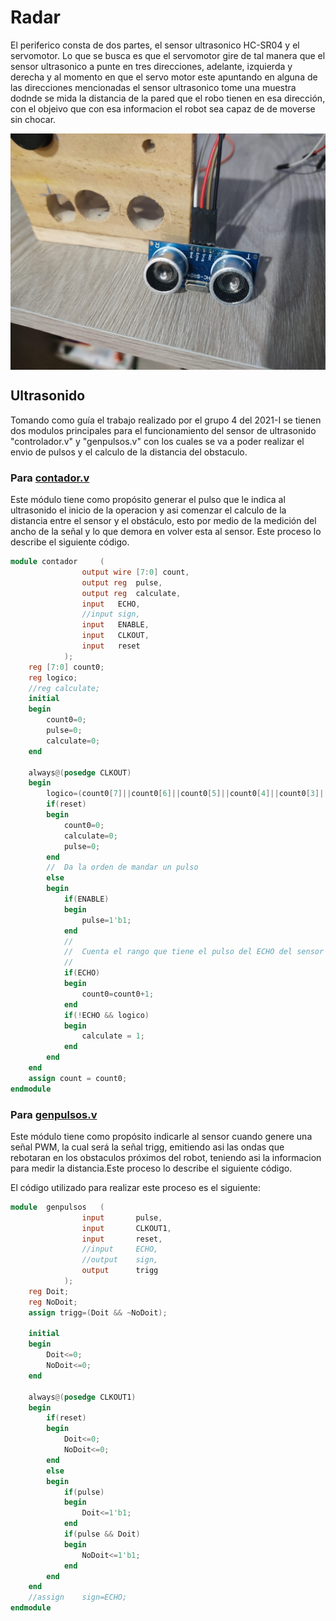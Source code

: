 # Radar 
El periferico consta de dos partes, el sensor ultrasonico HC-SR04 y el servomotor. Lo que se busca es que el servomotor gire de tal manera que el sensor ultrasonico a punte en tres direcciones, adelante, izquierda y derecha y al momento en que el servo motor este apuntando en alguna de las direcciones mencionadas el sensor ultrasonico tome una muestra dodnde se mida la distancia de la pared que el robo tienen en esa dirección, con el objeivo que con esa informacion el robot sea capaz de de moverse sin chocar.

<p align="center">
  <img src="/Imagenes/ultras.jpeg" align="center">
</p>

## Ultrasonido

Tomando como guía el trabajo realizado por el grupo 4 del 2021-I se tienen dos modulos principales para el funcionamiento del sensor de ultrasonido "controlador.v" y "genpulsos.v" con los cuales se va a poder realizar el envio de pulsos y el calculo de la distancia del obstaculo.

### Para [contador.v](https://github.com/unal-edigital2-labs/wp08-2021-2-gr-08/blob/main/SoC_project/module/verilog/ultrasonido/contador.v)

Este módulo tiene como propósito generar el pulso que le indica al ultrasonido el inicio de la operacion y asi comenzar el calculo de la distancia entre el sensor y el obstáculo, esto por medio de la medición del ancho de la señal y lo que demora en volver esta al sensor. Este proceso lo describe el siguiente código.


```verilog
module contador		(
				output wire	[7:0] count,
				output reg	pulse,
				output reg	calculate,
				input	ECHO,
				//input	sign,
				input	ENABLE,
				input	CLKOUT,
				input	reset
			);
	reg [7:0] count0;
	reg logico;
	//reg calculate;
	initial 
	begin
		count0=0;
		pulse=0;
		calculate=0;
	end
	
	always@(posedge CLKOUT)
	begin
		logico=(count0[7]||count0[6]||count0[5]||count0[4]||count0[3]||count0[2]||count0[1]||count0[0]);
		if(reset)
		begin
			count0=0;
			calculate=0;
			pulse=0;
		end
		//	Da la orden de mandar un pulso
		else
		begin
			if(ENABLE)
			begin
				pulse=1'b1;
			end
			//
			//	Cuenta el rango que tiene el pulso del ECHO del sensor
			//
			if(ECHO)
			begin
				count0=count0+1;
			end
			if(!ECHO && logico)
			begin
				calculate = 1;
			end
		end
	end
	assign count = count0;
endmodule
```

### Para [genpulsos.v](https://github.com/unal-edigital2-labs/wp08-2021-2-gr-08/blob/main/SoC_project/module/verilog/ultrasonido/genpulsos.v)

Este módulo tiene como propósito indicarle al sensor cuando genere una señal PWM, la cual será la señal trigg, emitiendo asi las ondas que rebotaran en los obstaculos próximos del robot, teniendo asi la informacion para medir la distancia.Este proceso lo describe el siguiente código.

El código utilizado para realizar este proceso es el siguiente:

```verilog
module	genpulsos	(
				input		pulse,
				input		CLKOUT1,
				input		reset,
				//input		ECHO,
				//output	sign,
				output		trigg
			);
	reg	Doit;
	reg	NoDoit;
	assign trigg=(Doit && ~NoDoit);
	
	initial
	begin
		Doit<=0;
		NoDoit<=0;
	end

	always@(posedge CLKOUT1)
	begin
		if(reset)
		begin
			Doit<=0;
			NoDoit<=0;
		end
		else
		begin
			if(pulse)
			begin
				Doit<=1'b1;
			end
			if(pulse && Doit)
			begin
				NoDoit<=1'b1;
			end
		end
	end
	//assign	sign=ECHO;
endmodule
```

 
